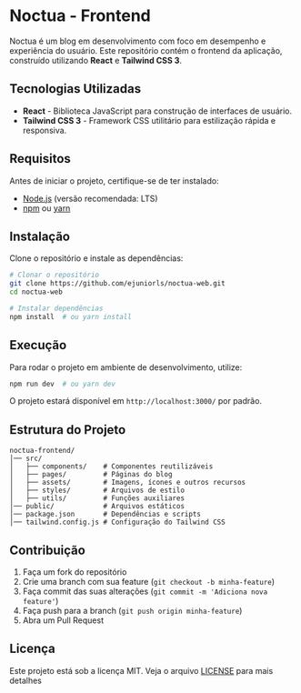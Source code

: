 # Noctua - Frontend

Noctua é um blog em desenvolvimento com foco em desempenho e experiência do usuário. Este repositório contém o frontend da aplicação, construído utilizando **React** e **Tailwind CSS 3**.

## Tecnologias Utilizadas

- **React** - Biblioteca JavaScript para construção de interfaces de usuário.
- **Tailwind CSS 3** - Framework CSS utilitário para estilização rápida e responsiva.

## Requisitos

Antes de iniciar o projeto, certifique-se de ter instalado:

- [Node.js](https://nodejs.org/) (versão recomendada: LTS)
- [npm](https://www.npmjs.com/) ou [yarn](https://yarnpkg.com/)

## Instalação

Clone o repositório e instale as dependências:

```sh
# Clonar o repositório
git clone https://github.com/ejuniorls/noctua-web.git
cd noctua-web

# Instalar dependências
npm install  # ou yarn install
```

## Execução

Para rodar o projeto em ambiente de desenvolvimento, utilize:

```sh
npm run dev  # ou yarn dev
```

O projeto estará disponível em `http://localhost:3000/` por padrão.

## Estrutura do Projeto

```
noctua-frontend/
│── src/
│   ├── components/    # Componentes reutilizáveis
│   ├── pages/         # Páginas do blog
│   ├── assets/        # Imagens, ícones e outros recursos
│   ├── styles/        # Arquivos de estilo
│   ├── utils/         # Funções auxiliares
│── public/            # Arquivos estáticos
│── package.json       # Dependências e scripts
│── tailwind.config.js # Configuração do Tailwind CSS
```

## Contribuição

1. Faça um fork do repositório
2. Crie uma branch com sua feature (`git checkout -b minha-feature`)
3. Faça commit das suas alterações (`git commit -m 'Adiciona nova feature'`)
4. Faça push para a branch (`git push origin minha-feature`)
5. Abra um Pull Request

## Licença

Este projeto está sob a licença MIT. Veja o arquivo [LICENSE](LICENSE) para mais detalhes
